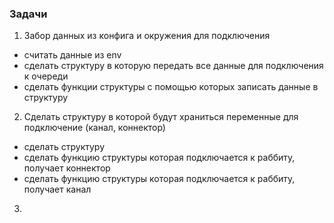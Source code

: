 ### Задачи

1. Забор данных из конфига и окружения для подключения
 - считать данные из env
 - сделать структуру в которую передать все данные для подключения к очереди
 - сделать функции структуры с помощью которых записать данные в структуру

2. Сделать структуру в которой будут храниться переменные для подключение (канал, коннектор)
 - сделать структуру
 - сделать функцию структуры которая подключается к раббиту, получает коннектор
 - сделать функцию структуры которая подключается к раббиту, получает канал

3. 